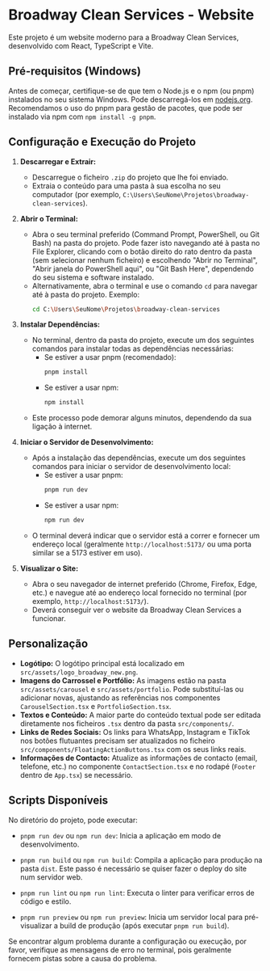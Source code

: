 # Broadway Clean Services - Website

Este projeto é um website moderno para a Broadway Clean Services, desenvolvido com React, TypeScript e Vite.

## Pré-requisitos (Windows)

Antes de começar, certifique-se de que tem o Node.js e o npm (ou pnpm) instalados no seu sistema Windows. Pode descarregá-los em [nodejs.org](https://nodejs.org/). Recomendamos o uso do pnpm para gestão de pacotes, que pode ser instalado via npm com `npm install -g pnpm`.

## Configuração e Execução do Projeto

1.  **Descarregar e Extrair:**
    *   Descarregue o ficheiro `.zip` do projeto que lhe foi enviado.
    *   Extraia o conteúdo para uma pasta à sua escolha no seu computador (por exemplo, `C:\Users\SeuNome\Projetos\broadway-clean-services`).

2.  **Abrir o Terminal:**
    *   Abra o seu terminal preferido (Command Prompt, PowerShell, ou Git Bash) na pasta do projeto. Pode fazer isto navegando até à pasta no File Explorer, clicando com o botão direito do rato dentro da pasta (sem selecionar nenhum ficheiro) e escolhendo "Abrir no Terminal", "Abrir janela do PowerShell aqui", ou "Git Bash Here", dependendo do seu sistema e software instalado.
    *   Alternativamente, abra o terminal e use o comando `cd` para navegar até à pasta do projeto. Exemplo:
        ```bash
        cd C:\Users\SeuNome\Projetos\broadway-clean-services
        ```

3.  **Instalar Dependências:**
    *   No terminal, dentro da pasta do projeto, execute um dos seguintes comandos para instalar todas as dependências necessárias:
        *   Se estiver a usar pnpm (recomendado):
            ```bash
            pnpm install
            ```
        *   Se estiver a usar npm:
            ```bash
            npm install
            ```
    *   Este processo pode demorar alguns minutos, dependendo da sua ligação à internet.

4.  **Iniciar o Servidor de Desenvolvimento:**
    *   Após a instalação das dependências, execute um dos seguintes comandos para iniciar o servidor de desenvolvimento local:
        *   Se estiver a usar pnpm:
            ```bash
            pnpm run dev
            ```
        *   Se estiver a usar npm: 
            ```bash
            npm run dev
            ```
    *   O terminal deverá indicar que o servidor está a correr e fornecer um endereço local (geralmente `http://localhost:5173/` ou uma porta similar se a 5173 estiver em uso).

5.  **Visualizar o Site:**
    *   Abra o seu navegador de internet preferido (Chrome, Firefox, Edge, etc.) e navegue até ao endereço local fornecido no terminal (por exemplo, `http://localhost:5173/`).
    *   Deverá conseguir ver o website da Broadway Clean Services a funcionar.

## Personalização

*   **Logótipo:** O logótipo principal está localizado em `src/assets/logo_broadway_new.png`.
*   **Imagens do Carrossel e Portfólio:** As imagens estão na pasta `src/assets/carousel` e `src/assets/portfolio`. Pode substituí-las ou adicionar novas, ajustando as referências nos componentes `CarouselSection.tsx` e `PortfolioSection.tsx`.
*   **Textos e Conteúdo:** A maior parte do conteúdo textual pode ser editada diretamente nos ficheiros `.tsx` dentro da pasta `src/components/`.
*   **Links de Redes Sociais:** Os links para WhatsApp, Instagram e TikTok nos botões flutuantes precisam ser atualizados no ficheiro `src/components/FloatingActionButtons.tsx` com os seus links reais.
*   **Informações de Contacto:** Atualize as informações de contacto (email, telefone, etc.) no componente `ContactSection.tsx` e no rodapé (`Footer` dentro de `App.tsx`) se necessário.

## Scripts Disponíveis

No diretório do projeto, pode executar:

*   `pnpm run dev` ou `npm run dev`:
    Inicia a aplicação em modo de desenvolvimento.

*   `pnpm run build` ou `npm run build`:
    Compila a aplicação para produção na pasta `dist`. Este passo é necessário se quiser fazer o deploy do site num servidor web.

*   `pnpm run lint` ou `npm run lint`:
    Executa o linter para verificar erros de código e estilo.

*   `pnpm run preview` ou `npm run preview`:
    Inicia um servidor local para pré-visualizar a build de produção (após executar `pnpm run build`).

Se encontrar algum problema durante a configuração ou execução, por favor, verifique as mensagens de erro no terminal, pois geralmente fornecem pistas sobre a causa do problema.

